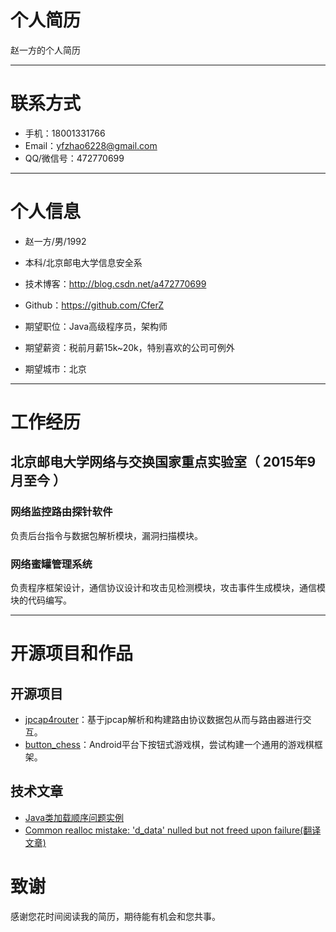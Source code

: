 个人简历
======================
赵一方的个人简历

---

# 联系方式

- 手机：18001331766
- Email：yfzhao6228@gmail.com
- QQ/微信号：472770699

---

# 个人信息

 - 赵一方/男/1992 
 - 本科/北京邮电大学信息安全系
 - 技术博客：http://blog.csdn.net/a472770699
 - Github：https://github.com/CferZ

 - 期望职位：Java高级程序员，架构师
 - 期望薪资：税前月薪15k~20k，特别喜欢的公司可例外
 - 期望城市：北京
 
---

# 工作经历

##  北京邮电大学网络与交换国家重点实验室（ 2015年9月至今 ）

### 网络监控路由探针软件 
负责后台指令与数据包解析模块，漏洞扫描模块。

### 网络蜜罐管理系统
负责程序框架设计，通信协议设计和攻击见检测模块，攻击事件生成模块，通信模块的代码编写。

---

# 开源项目和作品
## 开源项目

 - [jpcap4router](https://github.com/CferZh/jpcap4router)：基于jpcap解析和构建路由协议数据包从而与路由器进行交互。
 - [button_chess](https://github.com/CferZh/button_chess)：Android平台下按钮式游戏棋，尝试构建一个通用的游戏棋框架。

## 技术文章

 - [Java类加载顺序问题实例](http://blog.csdn.net/a472770699/article/details/45156975)
 - [Common realloc mistake: 'd_data' nulled but not freed upon failure(翻译文章)](http://blog.csdn.net/a472770699/article/details/46233949) 

# 致谢
感谢您花时间阅读我的简历，期待能有机会和您共事。

